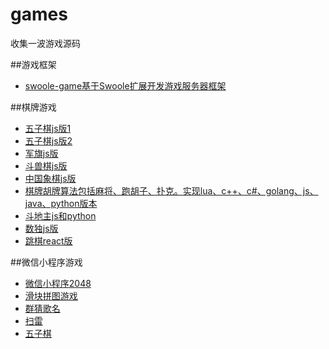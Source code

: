 # games
收集一波游戏源码

##游戏框架
- [swoole-game基于Swoole扩展开发游戏服务器框架](https://github.com/jxy918/swoole-game)

##棋牌游戏

- [五子棋js版1](https://github.com/airingursb/AiringGo)
- [五子棋js版2](https://github.com/jasnature/gobang_html5)
- [军旗js版](https://github.com/samuelyuan/online-junqi)
- [斗兽棋js版](https://github.com/benbenye/Jungle)
- [中国象棋js版](https://github.com/itlwei/chess)
- [棋牌胡牌算法包括麻将、跑胡子、扑克。实现lua、c++、c#、golang、js、java、python版本](https://github.com/yuanfengyun/qipai)
- [斗地主js和python](https://github.com/mailgyc/doudizhu)
- [数独js版](https://github.com/WqyJh/Sudoku)
- [跳棋react版](https://github.com/FounderIsShadowWalker/reactChess)

##微信小程序游戏
- [微信小程序2048](https://github.com/windlany/wechat-weapp-2048)
- [滑块拼图游戏](https://github.com/nanwangjkl/sliding_puzzle)
- [群猜歌名](https://github.com/wufan2304/Guess-song-name-in-group)
- [扫雷](https://github.com/jixiaod/wechat-app-minesweeper)
- [五子棋](https://github.com/zhiselfly/WXApp-FiveStone)
